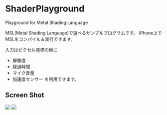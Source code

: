 # ShaderPlayground
Playground for Metal Shading Language

MSL(Metal Shading Language)で遊べるサンプルプログラムです。
iPhone上でMSLをコンパイル＆実行できます。

入力はピクセル座標の他に
* 解像度
* 経過時間
* マイク音量
* 加速度センサー
を利用できます。

## Screen Shot

<img src=“README_resources/editor.jpg”>
<img src=“README_resources/viewer.jpg”>
